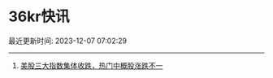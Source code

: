 # 36kr快讯

最近更新时间: 2023-12-07 07:02:29

--- 
1. [美股三大指数集体收跌，热门中概股涨跌不一](https://www.36kr.com/newsflashes/2549779794974849) 
